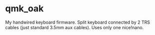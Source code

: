 # qmk_oak
My handwired keyboard firmware. 
Split keyboard connected by 2 TRS cables (just standard 3.5mm aux cables). Uses only one nice!nano.
